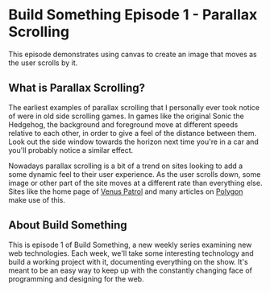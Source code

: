 # Build Something Episode 1 - Parallax Scrolling
This episode demonstrates using canvas to create an image that moves as the user scrolls by it.

## What is Parallax Scrolling?
The earliest examples of parallax scrolling that I personally ever took notice of were in old side scrolling games.  In games like the original Sonic the Hedgehog, the background and foreground move at different speeds relative to each other, in order to give a feel of the distance between them.  Look out the side window towards the horizon next time you're in a car and you'll probably notice a similar effect.

Nowadays parallax scrolling is a bit of a trend on sites looking to add a some dynamic feel to their user experience.  As the user scrolls down, some image or other part of the site moves at a different rate than everything else.  Sites like the home page of [Venus Patrol](http://venuspatrol.com/) and many articles on [Polygon](http://www.polygon.com) make use of this.

## About Build Something
This is episode 1 of Build Something, a new weekly series examining new web technologies.  Each week, we'll take some interesting technology and build a working project with it, documenting everything on the show.  It's meant to be an easy way to keep up with the constantly changing face of programming and designing for the web.
